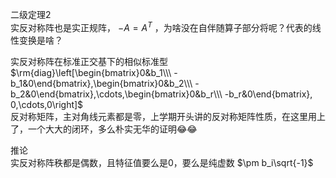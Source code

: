 二级定理2  
实反对称阵也是实正规阵， $-A=A^T$ ，为啥没在自伴随算子部分将呢？代表的线性变换是啥？  
  
实反对称阵在标准正交基下的相似标准型  
$\rm{diag}\left[\begin{bmatrix}0&b_1\\\ -b_1&0\end{bmatrix},\begin{bmatrix}0&b_2\\\ -b_2&0\end{bmatrix},\cdots,\begin{bmatrix}0&b_r\\\ -b_r&0\end{bmatrix}, 0,\cdots,0\right]$  
反对称矩阵，主对角线元素都是零，上学期开头讲的反对称矩阵性质，在这里用上了，一个大大的闭环，多么朴实无华的证明😂😂  
  
推论  
实反对称阵秩都是偶数，且特征值要么是0，要么是纯虚数 $\pm b_i\sqrt{-1}$  
